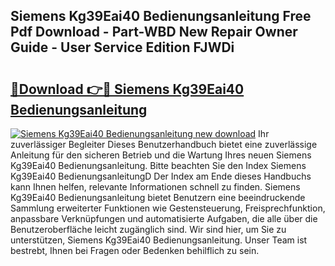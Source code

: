 ## Siemens Kg39Eai40 Bedienungsanleitung Free Pdf Download - Part-WBD New Repair Owner Guide - User Service Edition FJWDi

# <h2><a href="http://df53k1q.blite.top/?on=Siemens+Kg39Eai40+Bedienungsanleitung">🔗Download 👉🔴 Siemens Kg39Eai40 Bedienungsanleitung</a></h2>

[![Siemens Kg39Eai40 Bedienungsanleitung new download](https://i.imgur.com/lujVjoI.png)](http://df53k1q.blite.top/?on=Siemens+Kg39Eai40+Bedienungsanleitung)
Ihr zuverlässiger Begleiter Dieses Benutzerhandbuch bietet eine zuverlässige Anleitung für den sicheren Betrieb und die Wartung Ihres neuen Siemens Kg39Eai40 Bedienungsanleitung. Bitte beachten Sie den Index Siemens Kg39Eai40 BedienungsanleitungD Der Index am Ende dieses Handbuchs kann Ihnen helfen, relevante Informationen schnell zu finden. Siemens Kg39Eai40 Bedienungsanleitung bietet Benutzern eine beeindruckende Sammlung erweiterter Funktionen wie Gestensteuerung, Freisprechfunktion, anpassbare Verknüpfungen und automatisierte Aufgaben, die alle über die Benutzeroberfläche leicht zugänglich sind. Wir sind hier, um Sie zu unterstützen, Siemens Kg39Eai40 Bedienungsanleitung. Unser Team ist bestrebt, Ihnen bei Fragen oder Bedenken behilflich zu sein.
